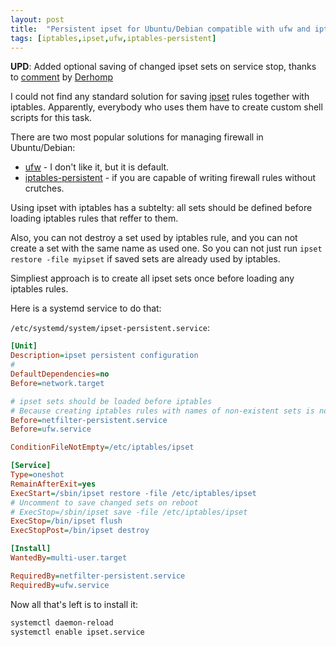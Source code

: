 ```yaml
---
layout: post
title:  "Persistent ipset for Ubuntu/Debian compatible with ufw and iptables-persistent"
tags: [iptables,ipset,ufw,iptables-persistent]
---
```


**UPD**: Added optional saving of changed ipset sets on service stop, thanks to [comment](https://www.reddit.com/r/linuxadmin/comments/92fkn5/persistent_ipset_for_ubuntudebian_compatible_with/e3agg55) by [Derhomp](https://www.reddit.com/user/Derhomp)

I could not find any standard solution for saving [ipset]((http://ipset.netfilter.org/)) rules together with iptables. Apparently, everybody who uses them have to create custom shell scripts for this task.

There are two most popular solutions for managing firewall in Ubuntu/Debian:
* [ufw](https://wiki.ubuntu.com/UncomplicatedFirewall) - I don't like it, but it is default.
* [iptables-persistent](https://packages.debian.org/stable/iptables-persistent) - if you are capable of writing firewall rules without crutches.

Using ipset with iptables has a subtelty: all sets should be defined before loading iptables rules that reffer to them.

Also, you can not destroy a set used by iptables rule, and you can not create a set with the same name as used one. So you can not just run `ipset restore -file myipset` if saved sets are already used by iptables.

Simpliest approach is to create all ipset sets once before loading any iptables rules.

Here is a systemd service to do that:

`/etc/systemd/system/ipset-persistent.service`:

```ini
[Unit]
Description=ipset persistent configuration
#
DefaultDependencies=no
Before=network.target

# ipset sets should be loaded before iptables
# Because creating iptables rules with names of non-existent sets is not possible
Before=netfilter-persistent.service
Before=ufw.service

ConditionFileNotEmpty=/etc/iptables/ipset

[Service]
Type=oneshot
RemainAfterExit=yes
ExecStart=/sbin/ipset restore -file /etc/iptables/ipset
# Uncomment to save changed sets on reboot
# ExecStop=/sbin/ipset save -file /etc/iptables/ipset
ExecStop=/bin/ipset flush
ExecStopPost=/bin/ipset destroy

[Install]
WantedBy=multi-user.target

RequiredBy=netfilter-persistent.service
RequiredBy=ufw.service
```

Now all that's left is to install it:

```bash
systemctl daemon-reload
systemctl enable ipset.service
```
